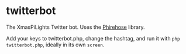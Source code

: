 # twitterbot  
The XmasPiLights Twitter bot. Uses the [Phirehose](https://github.com/fennb/phirehose) library.

Add your keys to twitterbot.php, change the hashtag, and run it with `php twitterbot.php`, ideally in its own `screen`.